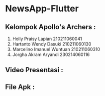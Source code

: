 # NewsApp-Flutter


## Kelompok Apollo's Archers :


1. Holly Praisy Lapian 210211060041
2. Hartanto Wendy Dasuki 210211060130
3. Marcelino Imanuel Wuntuan 210211060310
4. Jorgha Akram Aryandi 230214060116

## Video Presentasi :

## File Apk :
